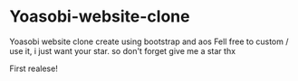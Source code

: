 # Yoasobi-website-clone
Yoasobi website clone create using bootstrap and aos
Fell free to custom / use it, i just want your star.
so don't forget give me a star thx

First realese!
